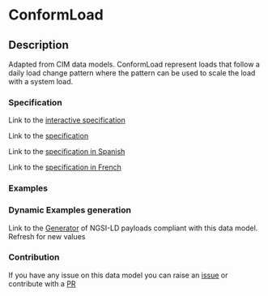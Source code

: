 # ConformLoad

## Description 

Adapted from CIM data models. ConformLoad represent loads that follow a daily load change pattern where the pattern can be used to scale the load with a system load.
### Specification

Link to the [interactive specification](https://swagger.lab.fiware.org/?url=https://smart-data-models.github.io/dataModel.EnergyCIM/ConformLoad/swagger.yaml)

Link to the [specification](https://smart-data-models.github.io/dataModel.EnergyCIM/ConformLoad/doc/spec.md)

Link to the [specification in Spanish](https://smart-data-models.github.io/dataModel.EnergyCIM/ConformLoad/doc/spec_ES.md)

Link to the [specification in French](https://smart-data-models.github.io/dataModel.EnergyCIM/ConformLoad/doc/spec_FR.md)
### Examples
### Dynamic Examples generation

Link to the [Generator](https://smartdatamodels.org/extra/ngsi-ld_generator_v0.91.php?schemaUrl=https://raw.githubusercontent.com/smart-data-models/dataModel.EnergyCIM/master/ConformLoad/schema.json&email=info@smartdatamodels.org) of NGSI-LD payloads compliant with this data model. Refresh for new values
### Contribution

 If you have any issue on this data model you can raise an [issue](https://github.com/smart-data-models/dataModel.EnergyCIM/issues)  or contribute with a [PR](https://github.com/smart-data-models/dataModel.EnergyCIM/pulls)